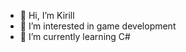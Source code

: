 - 👋 Hi, I’m Kirill
- 👀 I’m interested in game development
- 🌱 I’m currently learning C#


<!---
workkgaidar/workkgaidar is a ✨ special ✨ repository because its `README.md` (this file) appears on your GitHub profile.
You can click the Preview link to take a look at your changes.
--->
